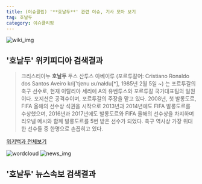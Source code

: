 ```yaml
---
title: (이슈클립) '**호날두**' 관련 이슈, 기사 모아 보기
tag: 호날두
category: 이슈클리핑
---
```

![wiki_img](https://user-images.githubusercontent.com/42597476/44503234-41136a80-a6d0-11e8-9071-6fc6418eafe4.png)
## **'**호날두**'** 위키피디아 검색결과
>크리스티아누 **호날두** 두스 산투스 아베이루 (포르투갈어: Cristiano Ronaldo dos Santos Aveiro kɾiʃ'tjɐnu ʁuˈnaɫdu[*], 1985년 2월 5일 ~) 는 포르투갈의 축구 선수로, 현재 이탈리아 세리에 A의 유벤투스와 포르투갈 국가대표팀의 일원이다. 포지션은 공격수이며, 포르투갈의 주장을 맡고 있다. 2008년, 첫 발롱도르, FIFA 올해의 선수상 석권을 시작으로 2013년과 2014년에도 FIFA 발롱도르를 수상했으며, 2016년과 2017년에도 발롱도르와 FIFA 올해의 선수상을 차지하며 리오넬 메시와 함께 발롱도르를 5번 받은 선수가 되었다. 축구 역사상 가장 위대한 선수들 중 한명으로 손꼽히고 있다.

<a href="https://ko.wikipedia.org/wiki/호날두" target="_blank">위키백과 전체보기</a>

![wordcloud](https://s3.ap-northeast-2.amazonaws.com/lyrics101-wordcloud/2018-09-17-1537111290.png)
![news_img](https://user-images.githubusercontent.com/42597476/44507050-1206f400-a6e4-11e8-8d98-7ffbfebb353f.png)
## **'**호날두**'** 뉴스속보 검색결과


